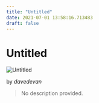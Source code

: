```yaml
---
title: "Untitled"
date: 2021-07-01 13:58:16.713483
draft: false
---
```


# Untitled

![Untitled](../images/4b1d811a-da9e-11eb-94ee-60f262b60b65.png)

by *davedevan*



> No description provided.